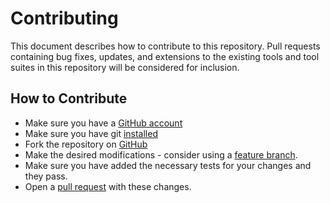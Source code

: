 # Contributing

This document describes how to contribute to this repository. Pull
requests containing bug fixes, updates, and extensions to the existing
tools and tool suites in this repository will be considered for
inclusion.

## How to Contribute

* Make sure you have a [GitHub account](https://github.com/signup/free)
* Make sure you have git [installed](https://help.github.com/articles/set-up-git)
* Fork the repository on [GitHub](https://github.com/bgruening/galaxytools/fork)
* Make the desired modifications - consider using a [feature branch](https://github.com/Kunena/Kunena-Forum/wiki/Create-a-new-branch-with-git-and-manage-branches).
* Make sure you have added the necessary tests for your changes and they pass.
* Open a [pull request](https://help.github.com/articles/using-pull-requests)
  with these changes.
